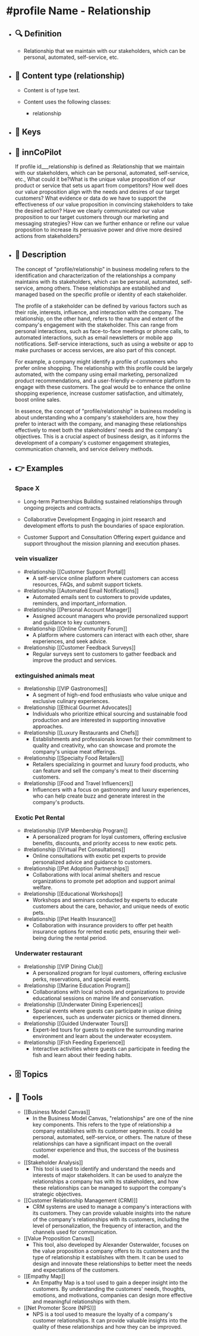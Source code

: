# #profile Name - Relationship
- ## 🔍 Definition
  - Relationship that we maintain with our stakeholders, which can be personal, automated, self-service, etc.
- ## 📰 Content type (relationship)
  - Content is of type text.
  
  - Content uses the following classes:
    - relationship

- ## 🔑 Keys
  
- ## 🤖 innCoPilot
  If profile id___relationship is defined as :Relationship that we maintain with our stakeholders, which can be personal, automated, self-service, etc., What could it be?What is the unique value proposition of our product or service that sets us apart from competitors?
  How well does our value proposition align with the needs and desires of our target customers?
  What evidence or data do we have to support the effectiveness of our value proposition in convincing stakeholders to take the desired action?
  Have we clearly communicated our value proposition to our target customers through our marketing and messaging strategies?
  How can we further enhance or refine our value proposition to increase its persuasive power and drive more desired actions from stakeholders?
- ## 📖 Description
  The concept of "profile/relationship" in business modeling refers to the identification and characterization of the relationships a company maintains with its stakeholders, which can be personal, automated, self-service, among others. These relationships are established and managed based on the specific profile or identity of each stakeholder.
  
  The profile of a stakeholder can be defined by various factors such as their role, interests, influence, and interaction with the company. The relationship, on the other hand, refers to the nature and extent of the company's engagement with the stakeholder. This can range from personal interactions, such as face-to-face meetings or phone calls, to automated interactions, such as email newsletters or mobile app notifications. Self-service interactions, such as using a website or app to make purchases or access services, are also part of this concept.
  
  For example, a company might identify a profile of customers who prefer online shopping. The relationship with this profile could be largely automated, with the company using email marketing, personalized product recommendations, and a user-friendly e-commerce platform to engage with these customers. The goal would be to enhance the online shopping experience, increase customer satisfaction, and ultimately, boost online sales.
  
  In essence, the concept of "profile/relationship" in business modeling is about understanding who a company's stakeholders are, how they prefer to interact with the company, and managing these relationships effectively to meet both the stakeholders' needs and the company's objectives. This is a crucial aspect of business design, as it informs the development of a company's customer engagement strategies, communication channels, and service delivery methods.
- ## 👉 Examples
  ### Space X
  - Long-term Partnerships
  Building sustained relationships through ongoing projects and contracts.
  
  - Collaborative Development
  Engaging in joint research and development efforts to push the boundaries of space exploration.
  
  - Customer Support and Consultation
  Offering expert guidance and support throughout the mission planning and execution phases.
  ### vein visualizer
  - #relationship [[Customer Support Portal]]
  	- A self-service online platform where customers can access resources, FAQs, and submit support tickets.
  - #relationship [[Automated Email Notifications]]
  	- Automated emails sent to customers to provide updates, reminders, and important_information.
  - #relationship [[Personal Account Manager]]
  	- Assigned account managers who provide personalized support and guidance to key customers.
  - #relationship [[Online Community Forum]]
  	- A platform where customers can interact with each other, share experiences, and seek advice.
  - #relationship [[Customer Feedback Surveys]]
  	- Regular surveys sent to customers to gather feedback and improve the product and services.
  ### extinguished animals meat
  - #relationship [[VIP Gastronomes]]
  	- A segment of high-end food enthusiasts who value unique and exclusive culinary experiences.
  - #relationship [[Ethical Gourmet Advocates]]
  	- Individuals who prioritize ethical sourcing and sustainable food production and are interested in supporting innovative approaches.
  - #relationship [[Luxury Restaurants and Chefs]]
  	- Establishments and professionals known for their commitment to quality and creativity, who can showcase and promote the company's unique meat offerings.
  - #relationship [[Specialty Food Retailers]]
  	- Retailers specializing in gourmet and luxury food products, who can feature and sell the company's meat to their discerning customers.
  - #relationship [[Food and Travel Influencers]]
  	- Influencers with a focus on gastronomy and luxury experiences, who can help create buzz and generate interest in the company's products.
  ### Exotic Pet Rental
  - #relationship [[VIP Membership Program]]
  	- A personalized program for loyal customers, offering exclusive benefits, discounts, and priority access to new exotic pets.
  - #relationship [[Virtual Pet Consultations]]
  	- Online consultations with exotic pet experts to provide personalized advice and guidance to customers.
  - #relationship [[Pet Adoption Partnerships]]
  	- Collaborations with local animal shelters and rescue organizations to promote pet adoption and support animal welfare.
  - #relationship [[Educational Workshops]]
  	- Workshops and seminars conducted by experts to educate customers about the care, behavior, and unique needs of exotic pets.
  - #relationship [[Pet Health Insurance]]
  	- Collaboration with insurance providers to offer pet health insurance options for rented exotic pets, ensuring their well-being during the rental period.
  ### Underwater restaurant
  - #relationship [[VIP Dining Club]]
  	- A personalized program for loyal customers, offering exclusive perks, reservations, and special events.
  - #relationship [[Marine Education Program]]
  	- Collaborations with local schools and organizations to provide educational sessions on marine life and conservation.
  - #relationship [[Underwater Dining Experiences]]
  	- Special events where guests can participate in unique dining experiences, such as underwater picnics or themed dinners.
  - #relationship [[Guided Underwater Tours]]
  	- Expert-led tours for guests to explore the surrounding marine environment and learn about the underwater ecosystem.
  - #relationship [[Fish Feeding Experience]]
  	- Interactive activities where guests can participate in feeding the fish and learn about their feeding habits.
- ## 🗄️ Topics
  
- ## 🧰 Tools
  - [[Business Model Canvas]]
    - In the Business Model Canvas, "relationships" are one of the nine key components. This refers to the type of relationship a company establishes with its customer segments. It could be personal, automated, self-service, or others. The nature of these relationships can have a significant impact on the overall customer experience and thus, the success of the business model.
  - [[Stakeholder Analysis]]
    - This tool is used to identify and understand the needs and interests of major stakeholders. It can be used to analyze the relationships a company has with its stakeholders, and how these relationships can be managed to support the company's strategic objectives.
  - [[Customer Relationship Management (CRM)]]
    - CRM systems are used to manage a company's interactions with its customers. They can provide valuable insights into the nature of the company's relationships with its customers, including the level of personalization, the frequency of interaction, and the channels used for communication.
  - [[Value Proposition Canvas]]
    - This tool, also developed by Alexander Osterwalder, focuses on the value proposition a company offers to its customers and the type of relationship it establishes with them. It can be used to design and innovate these relationships to better meet the needs and expectations of the customers.
  - [[Empathy Map]]
    - An Empathy Map is a tool used to gain a deeper insight into the customers. By understanding the customers' needs, thoughts, emotions, and motivations, companies can design more effective and meaningful relationships with them.
  - [[Net Promoter Score (NPS)]]
    - NPS is a tool used to measure the loyalty of a company's customer relationships. It can provide valuable insights into the quality of these relationships and how they can be improved.
